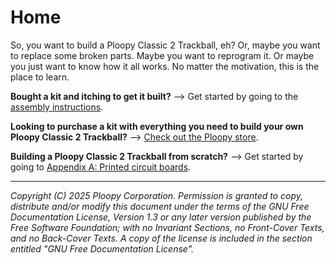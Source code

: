 # Home

So, you want to build a Ploopy Classic 2 Trackball, eh? Or, maybe you want to replace some broken parts. Maybe you want to reprogram it. Or maybe you just want to know how it all works. No matter the motivation, this is the place to learn.

**Bought a kit and itching to get it built?** --> Get started by going to the [assembly instructions](assembly-instructions.md).

**Looking to purchase a kit with everything you need to build your own Ploopy Classic 2 Trackball?** --> [Check out the Ploopy store](https://ploopy.co/product-category/classic-2).

**Building a Ploopy Classic 2 Trackball from scratch?** --> Get started by going to [Appendix A: Printed circuit boards](appendices/pcbs.md).

---

*Copyright (C) 2025 Ploopy Corporation. Permission is granted to copy, distribute and/or modify this document under the terms of the GNU Free Documentation License, Version 1.3 or any later version published by the Free Software Foundation; with no Invariant Sections, no Front-Cover Texts, and no Back-Cover Texts. A copy of the license is included in the section entitled "GNU Free Documentation License".*